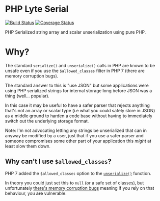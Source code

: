 # PHP Lyte Serial

[![Build Status](https://api.travis-ci.org/neerolyte/php-lyte-serial.svg?branch=master)](https://travis-ci.org/neerolyte/php-lyte-serial) [![Coverage Status](https://coveralls.io/repos/github/neerolyte/php-lyte-serial/badge.svg?branch=master)](https://coveralls.io/github/neerolyte/php-lyte-serial?branch=master)

PHP Serialized string array and scalar unserialization using pure PHP.

# Why?

The standard `serialize()` and `unserialize()` calls in PHP are known to be unsafe even if you use the `$allowed_classes` filter in PHP 7 (there are memory corruption bugs).

The standard answer to this is "use JSON" but some applications were using PHP serialized strings for internal storage long before JSON was a thing (well... popular).

In this case it may be useful to have a safer parser that rejects anything that's not an array or scalar type (i.e what you could safely store in JSON) as a middle ground to harden a code base without having to immediately switch out the underlying storage format.

Note: I'm not advocating letting any strings be unserialized that can in anyway be modified by a user, just that if you use a safer parser and someone compromises some other part of your application this _might_ at least slow them down.

## Why can't I use `$allowed_classes`?

PHP 7 added the `$allowed_classes` option to the [`unserialize()`](http://php.net/unserialize) function.

In theory you could just set this to `null` (or a safe set of classes), but unfortunately [there's memory corruption bugs](https://media.ccc.de/v/33c3-7858-exploiting_php7_unserialize) meaning if you rely on that behaviour, you **are** vulnerable.